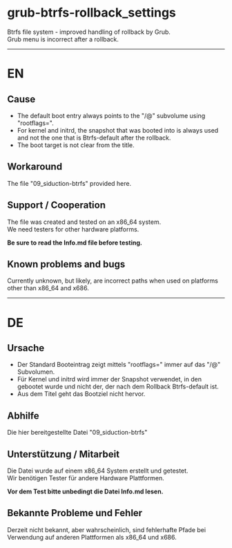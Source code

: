 # grub-btrfs-rollback_settings
Btrfs file system - improved handling of rollback by Grub.  
Grub menu is incorrect after a rollback.  

--------

# EN

## Cause

+ The default boot entry always points to the "/@" subvolume using "rootflags=".  
+ For kernel and initrd, the snapshot that was booted into is always used and not the one that is Btrfs-default after the rollback.  
+ The boot target is not clear from the title.

## Workaround

The file "09_siduction-btrfs" provided here.

## Support / Cooperation

The file was created and tested on an x86_64 system.  
We need testers for other hardware platforms.

**Be sure to read the Info.md file before testing.**

## Known problems and bugs

Currently unknown, but likely, are incorrect paths when used on platforms other than x86_64 and x686.

--------

# DE

## Ursache

+ Der Standard Booteintrag zeigt mittels "rootflags=" immer auf das "/@" Subvolumen.  
+ Für Kernel und initrd wird immer der Snapshot verwendet, in den gebootet wurde und nicht der, der nach dem Rollback Btrfs-default ist.  
+ Aus dem Titel geht das Bootziel nicht hervor.

## Abhilfe

Die hier bereitgestellte Datei "09_siduction-btrfs"

## Unterstützung / Mitarbeit

Die Datei wurde auf einem x86_64 System erstellt und getestet.  
Wir benötigen Tester für andere Hardware Plattformen.

**Vor dem Test bitte unbedingt die Datei Info.md lesen.**

## Bekannte Probleme und Fehler

Derzeit nicht bekannt, aber wahrscheinlich, sind fehlerhafte Pfade bei Verwendung auf anderen Plattformen als x86_64 und x686.
